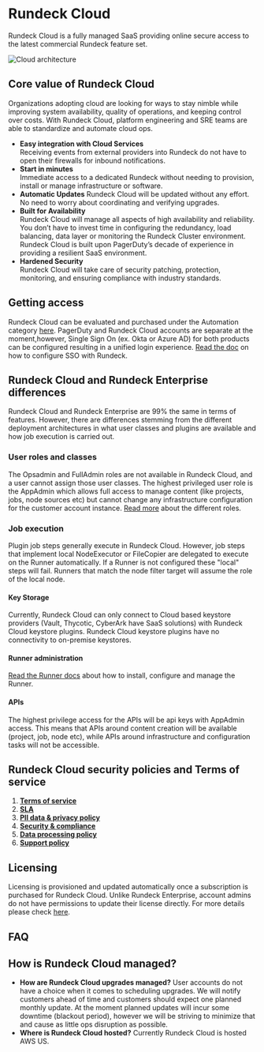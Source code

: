# Rundeck Cloud

Rundeck Cloud is a fully managed SaaS providing online secure access to the latest commercial Rundeck feature set.

![Cloud architecture](~@assets/img/ra-diagram.png)

## Core value of Rundeck Cloud 
Organizations adopting cloud are looking for ways to stay nimble while improving system availability, quality of operations, and keeping control over costs. With Rundeck Cloud, platform engineering and SRE teams are able to standardize and automate cloud ops.

- **Easy integration with Cloud Services**<br>
Receiving events from external providers into Rundeck do not have to open their firewalls for inbound notifications.
- **Start in minutes**<br>
Immediate access to a dedicated Rundeck without needing to provision, install or manage infrastructure or software.
- **Automatic Updates**
Rundeck Cloud will be updated without any effort. No need to worry about coordinating and verifying upgrades.
- **Built for Availability**<br>
Rundeck Cloud will manage all aspects of high availability and reliability. You don’t have to invest time in configuring the redundancy, load balancing, data layer or monitoring the Rundeck Cluster environment. Rundeck Cloud is built upon PagerDuty’s decade of experience in providing a resilient SaaS environment.
- **Hardened Security**<br>
Rundeck Cloud will take care of security patching, protection, monitoring, and ensuring compliance with industry standards.

## Getting access

Rundeck Cloud can be evaluated and purchased under the Automation category [here](https://www.pagerduty.com/pricing/). PagerDuty and Rundeck Cloud accounts are separate at the moment,however, Single Sign On (ex. Okta or Azure AD) for both products can be configured resulting in a unified login experience. [Read the doc](/administration/security/sso.md) on how to configure SSO with Rundeck.

## Rundeck Cloud and Rundeck Enterprise differences

Rundeck Cloud and Rundeck Enterprise are 99% the same in terms of features. However, there are differences stemming from the different deployment architectures in what user classes and plugins are available and how job execution is carried out. 

### User roles and classes

The Opsadmin and FullAdmin roles are not available in Rundeck Cloud, and a user cannot assign those user classes. The highest privileged user role is the AppAdmin which allows full access to manage content (like projects, jobs, node sources etc) but cannot change any infrastructure configuration for the customer account instance. [Read more](/administration/security/default-users.md) about the different roles.

### Job execution

Plugin job steps generally execute in Rundeck Cloud. However, job steps that implement local NodeExecutor or FileCopier are delegated to execute on the Runner automatically. If a Runner is not configured these "local" steps will fail. Runners that match the node filter target will assume the role of the local node.  

#### Key Storage

Currently, Rundeck Cloud can only connect to Cloud based keystore providers (Vault, Thycotic, CyberArk have SaaS solutions) with Rundeck Cloud keystore plugins. Rundeck Cloud keystore plugins have no connectivity to on-premise keystores.

#### Runner administration
[Read the Runner docs](/administration/runner/index.md) about how to install, configure and manage the Runner. 

#### APIs

The highest privilege access for the APIs will be api keys with AppAdmin access. This means that APIs around content creation will be available (project, job, node etc), while APIs around infrastructure and configuration tasks will not be accessible.

## Rundeck Cloud security policies and Terms of service

1. **[Terms of service](https://www.pagerduty.com/terms-of-service/)**
1. **[SLA](https://www.pagerduty.com/standard-service-level-agreement/)**
1. **[PII data & privacy policy](https://www.pagerduty.com/privacy-policy/)**
1. **[Security & compliance](https://www.pagerduty.com/data-security-policy/)**
1. **[Data processing policy](https://www.pagerduty.com/data-processing-addendum/)**
1. **[Support policy](https://www.pagerduty.com/support-policy/)**

## Licensing

Licensing is provisioned and updated automatically once a subscription is purchased for Rundeck Cloud. Unlike Rundeck Enterprise, account admins do not have permissions to update their license directly. For more details please check [here](https://www.pagerduty.com/pricing/). 

## FAQ

## How is Rundeck Cloud managed?

- **How are Rundeck Cloud upgrades managed?**
User accounts do not have a choice when it comes to scheduling upgrades. We will notify customers ahead of time and customers should expect one planned monthly update. At the moment planned updates will incur some downtime (blackout period), however we will be striving to minimize that and cause as little ops disruption as possible.
- **Where is Rundeck Cloud hosted?**
Currently Rundeck Cloud is hosted AWS US.

